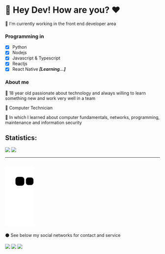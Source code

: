 # :wave: Hey Dev! How are you? ❤
💬 I'm currently working in the front end developer area

### Programming in 
- [x] Python
- [x] Nodejs
- [x] Javascript & Typescript
- [x] Reactjs
- [x] React Native **_[Learning...]_**

### About me 
  🔸 18 year old passionate about technology and always willing to learn something new and work very well in a team

  🔸 Computer Technician 

  🔸 In which I learned about computer fundamentals, networks, programming, maintenance and information security

## Statistics:

<div>
  <img height="160em" src="https://github-readme-stats.vercel.app/api?username=efernandev&show_icons=true&theme=tokyonight&include_all_commits=true&count_private=true"/>
  <img height="160em" src="https://github-readme-stats.vercel.app/api/top-langs/?username=efernandev&layout=compact&langs_count=7&theme=tokyonight"/>
</div>


--- 
 ![Snake animation](https://github.com/rafaballerini/rafaballerini/blob/output/github-contribution-grid-snake.svg)
--- 

⚫ See below my social networks for contact and service

[<img src="https://img.shields.io/badge/twitter-%231DA1F2.svg?&style=for-the-badge&logo=twitter&logoColor=white" />](https://twitter.com/dudufs1_)
[<img src = "https://img.shields.io/badge/instagram-%23E4405F.svg?&style=for-the-badge&logo=instagram&logoColor=white">](https://www.instagram.com/dudufs1_/)
[<img src = "https://img.shields.io/badge/Telegram-2CA5E0?style=for-the-badge&logo=telegram&logoColor=white">](https://t.me/efernandev)
